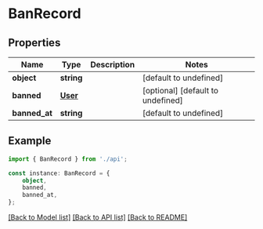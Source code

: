 # BanRecord


## Properties

Name | Type | Description | Notes
------------ | ------------- | ------------- | -------------
**object** | **string** |  | [default to undefined]
**banned** | [**User**](User.md) |  | [optional] [default to undefined]
**banned_at** | **string** |  | [default to undefined]

## Example

```typescript
import { BanRecord } from './api';

const instance: BanRecord = {
    object,
    banned,
    banned_at,
};
```

[[Back to Model list]](../README.md#documentation-for-models) [[Back to API list]](../README.md#documentation-for-api-endpoints) [[Back to README]](../README.md)
